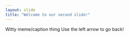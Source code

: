 ```yaml
---
layout: slide
title: "Welcome to our second slide!"
---
```

Witty meme/caption thing
Use the left arrow to go back!

